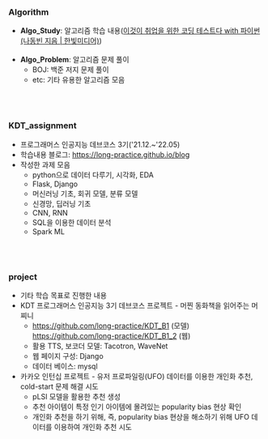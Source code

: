 ### Algorithm
- **Algo_Study**: 알고리즘 학습 내용([이것이 취업을 위한 코딩 테스트다 with 파이썬(나동빈 지음 | 한빛미디어)](http://www.kyobobook.co.kr/product/detailViewKor.laf?mallGb=KOR&ejkGb=KOR&barcode=9791162243077#N))<br>
  <br>
- **Algo_Problem**: 알고리즘 문제 풀이<br>
  - BOJ: 백준 저지 문제 풀이
  - etc: 기타 유용한 알고리즘 모음<br>
<br>
<br>

### KDT_assignment
- 프로그래머스 인공지능 데브코스 3기('21.12.~'22.05)
- 학습내용 블로그: https://long-practice.github.io/blog
- 작성한 과제 모음
  - python으로 데이터 다루기, 시각화, EDA
  - Flask, Django <br>
  - 머신러닝 기초, 회귀 모델, 분류 모델
  - 신경망, 딥러닝 기초
  - CNN, RNN
  - SQL을 이용한 데이터 분석
  - Spark ML
<br>
<br>

### project
- 기타 학습 목표로 진행한 내용
- KDT 프로그래머스 인공지능 3기 데브코스 프로젝트 - 머찐 동화책을 읽어주는 머찌니
  - https://github.com/long-practice/KDT_B1 (모델) <br>
    https://github.com/long-practice/KDT_B1_2 (웹) 
  - 활용 TTS, 보코더 모델: Tacotron, WaveNet
  - 웹 페이지 구성: Django
  - 데이터 베이스: mysql
- 카카오 인턴십 프로젝트 - 유저 프로파일링(UFO) 데이터를 이용한 개인화 추천, cold-start 문제 해결 시도
  - pLSI 모델을 활용한 추천 생성
  - 추천 아이템이 특정 인기 아이템에 몰려있는 popularity bias 현상 확인
  - 개인화 추천을 하기 위해, 즉, popularity bias 현상을 해소하기 위해 UFO 데이터를 이용하여 개인화 추천 시도
  
<br>
<br>
